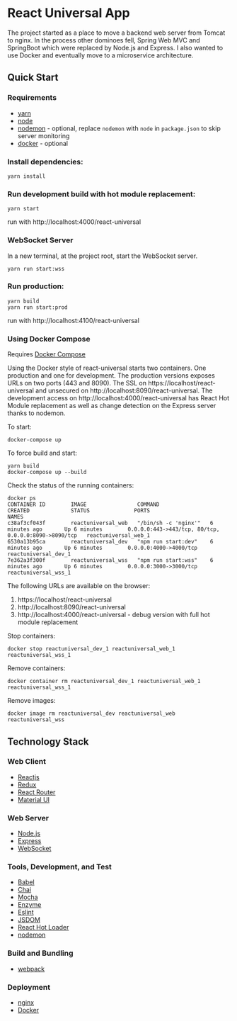 # React Universal App

The project started as a place to move a backend web server from Tomcat to nginx.
In the process other dominoes fell, Spring Web MVC and SpringBoot which were replaced
by Node.js and Express. I also wanted to use Docker and eventually move to a
microservice architecture.

## Quick Start

### Requirements
* [yarn](https://yarnpkg.com/en/)
* [node](https://nodejs.org/en/)
* [nodemon](https://nodemon.io/) - optional, replace `nodemon` with `node` in `package.json` to skip server monitoring
* [docker](https://www.docker.com/) - optional

### Install dependencies:
```
yarn install
```

### Run development build with hot module replacement:
```
yarn start
```
run with http://localhost:4000/react-universal

### WebSocket Server
In a new terminal, at the project root, start the WebSocket server.
```
yarn run start:wss
```

### Run production:
```
yarn build
yarn run start:prod
```
run with http://localhost:4100/react-universal

### Using Docker Compose
Requires [Docker Compose](https://docs.docker.com/compose/)

Using the Docker style of react-universal starts two containers. One production and
one for development. The production versions exposes URLs on two ports (443 and 8090).
The SSL on https://localhost/react-universal and unsecured on http://localhost:8090/react-universal.
The development access on http://localhost:4000/react-universal has React Hot Module replacement
as well as change detection on the Express server thanks to nodemon.

To start:
```
docker-compose up
```

To force build and start:
```
yarn build
docker-compose up --build
```

Check the status of the running containers:
```
docker ps
CONTAINER ID        IMAGE                COMMAND                CREATED             STATUS              PORTS                                                  NAMES
c38af3cf043f        reactuniversal_web   "/bin/sh -c 'nginx'"   6 minutes ago       Up 6 minutes        0.0.0.0:443->443/tcp, 80/tcp, 0.0.0.0:8090->8090/tcp   reactuniversal_web_1
6530a13b95ca        reactuniversal_dev   "npm run start:dev"    6 minutes ago       Up 6 minutes        0.0.0.0:4000->4000/tcp                                 reactuniversal_dev_1
7e362a3f300f        reactuniversal_wss   "npm run start:wss"    6 minutes ago       Up 6 minutes        0.0.0.0:3000->3000/tcp                                 reactuniversal_wss_1
```

The following URLs are available on the browser:

1.  https://localhost/react-universal
1.  http://localhost:8090/react-universal
1.  http://localhost:4000/react-universal - debug version with full hot module replacement

Stop containers:
```
docker stop reactuniversal_dev_1 reactuniversal_web_1 reactuniversal_wss_1
```

Remove containers:
```
docker container rm reactuniversal_dev_1 reactuniversal_web_1 reactuniversal_wss_1
```

Remove images:
```
docker image rm reactuniversal_dev reactuniversal_web reactuniversal_wss
```
## Technology Stack

### Web Client

* [Reactjs](https://facebook.github.io/react/)
* [Redux](http://redux.js.org/)
* [React Router](https://reacttraining.com/react-router/)
* [Material UI](http://www.material-ui.com/#/)

### Web Server

* [Node.js](https://nodejs.org/en/)
* [Express](https://expressjs.com/)
* [WebSocket](https://github.com/websockets/ws)

### Tools, Development, and Test

* [Babel](https://babeljs.io/)
* [Chai](http://chaijs.com/)
* [Mocha](https://mochajs.org/)
* [Enzyme](http://airbnb.io/enzyme/index.html)
* [Eslint](https://eslint.org/)
* [JSDOM](https://github.com/tmpvar/jsdom)
* [React Hot Loader](http://gaearon.github.io/react-hot-loader/)
* [nodemon](https://nodemon.io/)

### Build and Bundling

* [webpack](https://webpack.js.org/)

### Deployment

* [nginx](https://www.nginx.com/resources/wiki/community/)
* [Docker](https://www.docker.com/community-edition)
